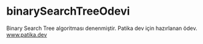 # binarySearchTreeOdevi
Binary Search Tree algoritması denenmiştir. Patika dev için hazırlanan ödev. www.patika.dev 
